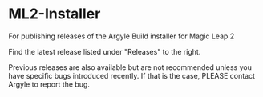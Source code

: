 # ML2-Installer
For publishing releases of the Argyle Build installer for Magic Leap 2

Find the latest release listed under "Releases" to the right.

Previous releases are also available but are not recommended unless you have specific bugs introduced recently. If that is the case, PLEASE contact Argyle to report the bug. 